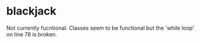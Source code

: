 # blackjack

Not currently fucntional. Classes seem to be functional but the 'while loop' on line 78 is broken.

